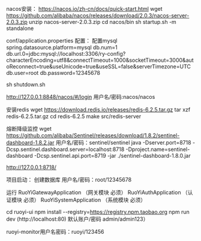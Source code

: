 nacos安装：
https://nacos.io/zh-cn/docs/quick-start.html
wget https://github.com/alibaba/nacos/releases/download/2.0.3/nacos-server-2.0.3.zip
unzip nacos-server-2.0.3.zip
cd nacos/bin
sh startup.sh -m standalone

conf/application.properties 配置：
配置mysql
spring.datasource.platform=mysql
db.num=1
db.url.0=jdbc:mysql://localhost:3306/ry-config?characterEncoding=utf8&connectTimeout=1000&socketTimeout=3000&autoReconnect=true&useUnicode=true&useSSL=false&serverTimezone=UTC
db.user=root
db.password=12345678

sh shutdown.sh 

http://127.0.0.1:8848/nacos/#/login
用户名/密码:nacos/nacos

安装redis
wget https://download.redis.io/releases/redis-6.2.5.tar.gz
tar xzf redis-6.2.5.tar.gz
cd redis-6.2.5
make
src/redis-server



熔断降级监控
wget https://github.com/alibaba/Sentinel/releases/download/1.8.2/sentinel-dashboard-1.8.2.jar
用户名/密码：sentinel/sentinel
java -Dserver.port=8718 -Dcsp.sentinel.dashboard.server=localhost:8718 -Dproject.name=sentinel-dashboard -Dcsp.sentinel.api.port=8719 -jar ./sentinel-dashboard-1.8.0.jar

http://127.0.0.1:8718/




项目启动：
创建数据库 用户名/密码：root/12345678

运行
RuoYiGatewayApplication （网关模块 必须）
RuoYiAuthApplication （认证模块 必须）
RuoYiSystemApplication （系统模块 必须）


cd ruoyi-ui
npm install --registry=https://registry.npm.taobao.org
npm run dev
(http://localhost:80) 默认账户/密码 admin/admin123）


ruoyi-monitor用户名密码：ruoyi/123456